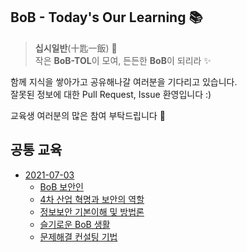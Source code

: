 ## BoB - Today's Our Learning 📚
> **십시일반**(十匙一飯) 🍚  
> 작은 **BoB-TOL**이 모여, 든든한 **BoB**이 되리라 ✨  

함께 지식을 쌓아가고 공유해나갈 여러분을 기다리고 있습니다.  
잘못된 정보에 대한 Pull Request, Issue 환영입니다 :)  

교육생 여러분의 많은 참여 부탁드립니다 🙏  

## 공통 교육
- [2021-07-03](https://github.com/KITRI-BoB/BoB-TOL/blob/main/2021-07-03.md)
    - [BoB 보안인](https://github.com/KITRI-BoB/BoB-TOL/blob/main/2021-07-03.md#1-bob-%EB%B3%B4%EC%95%88%EC%9D%B8%EC%97%90-%EB%8C%80%ED%95%9C-%EC%9D%B4%EC%95%BC%EA%B8%B0-)
    - [4차 산업 혁명과 보안의 역할](https://github.com/KITRI-BoB/BoB-TOL/blob/main/2021-07-03.md#2-4%EC%B0%A8-%EC%82%B0%EC%97%85-%ED%98%81%EB%AA%85%EA%B3%BC-%EB%B3%B4%EC%95%88%EC%9D%98-%EC%97%AD%ED%95%A0)
    - [정보보안 기본이해 및 방법론](https://github.com/KITRI-BoB/BoB-TOL/blob/main/2021-07-03.md#3-%EC%A0%95%EB%B3%B4%EB%B3%B4%EC%95%88-%EA%B8%B0%EB%B3%B8%EC%9D%B4%ED%95%B4-%EB%B0%8F-%EB%B0%A9%EB%B2%95%EB%A1%A0)
    - [슬기로운 BoB 생활](https://github.com/KITRI-BoB/BoB-TOL/blob/main/2021-07-03.md#4-%EC%8A%AC%EA%B8%B0%EB%A1%9C%EC%9A%B4-bob-%EC%83%9D%ED%99%9C)
    - [문제해결 컨설팅 기법](https://github.com/KITRI-BoB/BoB-TOL/blob/main/2021-07-03.md#5-%EB%AC%B8%EC%A0%9C%ED%95%B4%EA%B2%B0-%EC%BB%A8%EC%84%A4%ED%8C%85-%EA%B8%B0%EB%B2%95)
